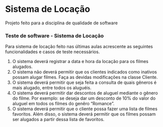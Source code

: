 <h1>Sistema de Locação</h1>

<p> Projeto feito para a disciplina de qualidade de software </p>

<h3>Teste de software - Sistema de Locação</h3>

<p>Para sistema de locação feito nas últimas aulas acrescente as seguintes funcionalidades e casos de teste necessários. </p>

<ol>
  <li>
    O sistema deverá registrar a data e hora da locação para os filmes alugados.
  </li>
  <li>
    O sistema não deverá permitir que os clientes indicados como inativos possam alugar filmes. Faça as devidas modificações na classe Cliente.
  </li>
  <li>
    O sistema deverá permitir que seja feita a consulta de quais gêneros é mais alugado, entre todos os aluguéis.
  </li>
  <li>
    O sistema deverá permitir dar descontos de aluguel mediante o gênero do filme. Por exemplo: se deseja dar um desconto de 10% do valor do aluguel em todos os filmes do genêro “Romance”.
  </li>
  <li>
    O sistema deverá permitir que o cliente possa fazer uma lista de filmes favoritos. Além disso, o sistema deverá permitir que os filmes possam ser alugados a partir dessa lista de favoritos.
  </li>
</ol>
